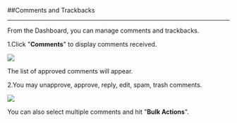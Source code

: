 ##Comments and Trackbacks

---------------------
From the Dashboard, you can manage comments and trackbacks.

1.Click "**Comments**" to display comments received.

<img src="https://cloud.githubusercontent.com/assets/7699775/7002492/88219e96-dc86-11e4-8c2c-444c3cf9d6bf.png">

The list of approved comments will appear. 

2.You may unapprove, approve, reply, edit, spam, trash comments. 

<img src="https://cloud.githubusercontent.com/assets/7699775/7002567/b9840b76-dc87-11e4-9ca7-8080db9614da.png">

You can also select multiple comments and hit "**Bulk Actions**". 

